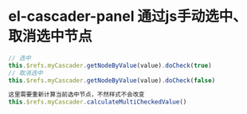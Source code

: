 # el-cascader-panel 通过js手动选中、取消选中节点

```js
// 选中
this.$refs.myCascader.getNodeByValue(value).doCheck(true)
// 取消选中 
this.$refs.myCascader.getNodeByValue(value).doCheck(false)

这里需要重新计算当前选中节点，不然样式不会改变
this.$refs.myCascader.calculateMultiCheckedValue()
```